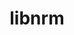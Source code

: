 ---
title: "libnrm"
layout: cache
categories: [package, develop]
meta: {"compilers": ["cce@=18.0.0", "gcc@=10.3.0", "gcc@=11.4.0", "gcc@=9.4.0", "oneapi@=2024.2.1"], "num_specs": 20, "num_specs_by_stack": {"e4s": 4, "e4s-cray-rhel": 3, "e4s-cray-sles": 2, "e4s-neoverse-v2": 4, "e4s-neoverse_v1": 3, "e4s-oneapi": 3, "e4s-power": 1, "root": 20}, "oss": ["rhel8", "sle_hpc15", "ubuntu20.04", "ubuntu22.04"], "platforms": ["linux"], "stacks": ["e4s", "e4s-cray-rhel", "e4s-cray-sles", "e4s-neoverse-v2", "e4s-neoverse_v1", "e4s-oneapi", "e4s-power", "root"], "targets": ["neoverse_v1", "neoverse_v2", "ppc64le", "x86_64_v3", "x86_64_v4"], "versions": ["0.1.0"]}
spec_details: [{"compiler": "gcc@=11.4.0", "hash": "3ecepbry2dmughph6wf3mcyewg3jtzva", "os": "ubuntu22.04", "platform": "linux", "size": "-", "stacks": ["e4s", "root"], "tarball": "https://binaries.spack.io/develop/build_cache/linux-ubuntu22.04-x86_64_v3/gcc-11.4.0/libnrm-0.1.0/linux-ubuntu22.04-x86_64_v3-gcc-11.4.0-libnrm-0.1.0-3ecepbry2dmughph6wf3mcyewg3jtzva.spack", "target": "x86_64_v3", "variants": ["build_system=autotools"], "versions": ["0.1.0"]}, {"compiler": "cce@=18.0.0", "hash": "4743vhx5tqv6ysqxjx576oexk7vwej2v", "os": "rhel8", "platform": "linux", "size": "-", "stacks": ["e4s-cray-rhel", "root"], "tarball": "https://binaries.spack.io/develop/build_cache/linux-rhel8-x86_64_v3/cce-18.0.0/libnrm-0.1.0/linux-rhel8-x86_64_v3-cce-18.0.0-libnrm-0.1.0-4743vhx5tqv6ysqxjx576oexk7vwej2v.spack", "target": "x86_64_v3", "variants": ["build_system=autotools"], "versions": ["0.1.0"]}, {"compiler": "oneapi@=2024.2.1", "hash": "4petrlekewaoc6iohaigyzwzc4uj3crd", "os": "ubuntu22.04", "platform": "linux", "size": "-", "stacks": ["e4s-oneapi", "root"], "tarball": "https://binaries.spack.io/develop/build_cache/linux-ubuntu22.04-x86_64_v3/oneapi-2024.2.1/libnrm-0.1.0/linux-ubuntu22.04-x86_64_v3-oneapi-2024.2.1-libnrm-0.1.0-4petrlekewaoc6iohaigyzwzc4uj3crd.spack", "target": "x86_64_v3", "variants": ["build_system=autotools"], "versions": ["0.1.0"]}, {"compiler": "oneapi@=2024.2.1", "hash": "7iqfpngcq6xzrutiyayzoms2ivnmvwbn", "os": "ubuntu22.04", "platform": "linux", "size": "-", "stacks": ["e4s-oneapi", "root"], "tarball": "https://binaries.spack.io/develop/build_cache/linux-ubuntu22.04-x86_64_v3/oneapi-2024.2.1/libnrm-0.1.0/linux-ubuntu22.04-x86_64_v3-oneapi-2024.2.1-libnrm-0.1.0-7iqfpngcq6xzrutiyayzoms2ivnmvwbn.spack", "target": "x86_64_v3", "variants": ["build_system=autotools"], "versions": ["0.1.0"]}, {"compiler": "gcc@=11.4.0", "hash": "7m63yskbnwxjomsnppmv3w2wonds2x2r", "os": "ubuntu22.04", "platform": "linux", "size": "-", "stacks": ["e4s-neoverse-v2", "root"], "tarball": "https://binaries.spack.io/develop/build_cache/linux-ubuntu22.04-neoverse_v2/gcc-11.4.0/libnrm-0.1.0/linux-ubuntu22.04-neoverse_v2-gcc-11.4.0-libnrm-0.1.0-7m63yskbnwxjomsnppmv3w2wonds2x2r.spack", "target": "neoverse_v2", "variants": ["build_system=autotools"], "versions": ["0.1.0"]}, {"compiler": "cce@=18.0.0", "hash": "glrybenxpw73yp7nrls727enouhonlei", "os": "rhel8", "platform": "linux", "size": "-", "stacks": ["e4s-cray-rhel", "root"], "tarball": "https://binaries.spack.io/develop/build_cache/linux-rhel8-x86_64_v3/cce-18.0.0/libnrm-0.1.0/linux-rhel8-x86_64_v3-cce-18.0.0-libnrm-0.1.0-glrybenxpw73yp7nrls727enouhonlei.spack", "target": "x86_64_v3", "variants": ["build_system=autotools"], "versions": ["0.1.0"]}, {"compiler": "gcc@=11.4.0", "hash": "h4kp475ftc2taehmqcm2pi45q2ccvpaz", "os": "ubuntu22.04", "platform": "linux", "size": "-", "stacks": ["e4s-neoverse-v2", "root"], "tarball": "https://binaries.spack.io/develop/build_cache/linux-ubuntu22.04-neoverse_v2/gcc-11.4.0/libnrm-0.1.0/linux-ubuntu22.04-neoverse_v2-gcc-11.4.0-libnrm-0.1.0-h4kp475ftc2taehmqcm2pi45q2ccvpaz.spack", "target": "neoverse_v2", "variants": ["build_system=autotools"], "versions": ["0.1.0"]}, {"compiler": "gcc@=11.4.0", "hash": "hvbpykna2rka2xy3klg2zcydfj7ew4tr", "os": "ubuntu22.04", "platform": "linux", "size": "-", "stacks": ["e4s-neoverse_v1", "root"], "tarball": "https://binaries.spack.io/develop/build_cache/linux-ubuntu22.04-neoverse_v1/gcc-11.4.0/libnrm-0.1.0/linux-ubuntu22.04-neoverse_v1-gcc-11.4.0-libnrm-0.1.0-hvbpykna2rka2xy3klg2zcydfj7ew4tr.spack", "target": "neoverse_v1", "variants": ["build_system=autotools"], "versions": ["0.1.0"]}, {"compiler": "gcc@=10.3.0", "hash": "lkltrvzviqceix3zsexvkjxxma3bfkpm", "os": "sle_hpc15", "platform": "linux", "size": "-", "stacks": ["e4s-cray-sles", "root"], "tarball": "https://binaries.spack.io/develop/build_cache/linux-sle_hpc15-x86_64_v4/gcc-10.3.0/libnrm-0.1.0/linux-sle_hpc15-x86_64_v4-gcc-10.3.0-libnrm-0.1.0-lkltrvzviqceix3zsexvkjxxma3bfkpm.spack", "target": "x86_64_v4", "variants": ["build_system=autotools"], "versions": ["0.1.0"]}, {"compiler": "oneapi@=2024.2.1", "hash": "m4h2cinbuvpyyobmcoefeksixuyysvpp", "os": "ubuntu22.04", "platform": "linux", "size": "-", "stacks": ["e4s-oneapi", "root"], "tarball": "https://binaries.spack.io/develop/build_cache/linux-ubuntu22.04-x86_64_v3/oneapi-2024.2.1/libnrm-0.1.0/linux-ubuntu22.04-x86_64_v3-oneapi-2024.2.1-libnrm-0.1.0-m4h2cinbuvpyyobmcoefeksixuyysvpp.spack", "target": "x86_64_v3", "variants": ["build_system=autotools"], "versions": ["0.1.0"]}, {"compiler": "cce@=18.0.0", "hash": "no5smmzug4s5sdzudzgzipgyab2xjozb", "os": "rhel8", "platform": "linux", "size": "-", "stacks": ["e4s-cray-rhel", "root"], "tarball": "https://binaries.spack.io/develop/build_cache/linux-rhel8-x86_64_v3/cce-18.0.0/libnrm-0.1.0/linux-rhel8-x86_64_v3-cce-18.0.0-libnrm-0.1.0-no5smmzug4s5sdzudzgzipgyab2xjozb.spack", "target": "x86_64_v3", "variants": ["build_system=autotools"], "versions": ["0.1.0"]}, {"compiler": "gcc@=11.4.0", "hash": "qe3ihoi3ukhm36ddn3xhgefcmeu6qkk3", "os": "ubuntu22.04", "platform": "linux", "size": "-", "stacks": ["e4s", "root"], "tarball": "https://binaries.spack.io/develop/build_cache/linux-ubuntu22.04-x86_64_v3/gcc-11.4.0/libnrm-0.1.0/linux-ubuntu22.04-x86_64_v3-gcc-11.4.0-libnrm-0.1.0-qe3ihoi3ukhm36ddn3xhgefcmeu6qkk3.spack", "target": "x86_64_v3", "variants": ["build_system=autotools"], "versions": ["0.1.0"]}, {"compiler": "gcc@=11.4.0", "hash": "sfdaks67fgan3mx3bzr6zgbkvhtsayd2", "os": "ubuntu22.04", "platform": "linux", "size": "-", "stacks": ["e4s-neoverse_v1", "root"], "tarball": "https://binaries.spack.io/develop/build_cache/linux-ubuntu22.04-neoverse_v1/gcc-11.4.0/libnrm-0.1.0/linux-ubuntu22.04-neoverse_v1-gcc-11.4.0-libnrm-0.1.0-sfdaks67fgan3mx3bzr6zgbkvhtsayd2.spack", "target": "neoverse_v1", "variants": ["build_system=autotools"], "versions": ["0.1.0"]}, {"compiler": "gcc@=11.4.0", "hash": "tmbplsricrzyaalbsr56kz3lhsvbk6ms", "os": "ubuntu22.04", "platform": "linux", "size": "-", "stacks": ["e4s-neoverse-v2", "root"], "tarball": "https://binaries.spack.io/develop/build_cache/linux-ubuntu22.04-neoverse_v2/gcc-11.4.0/libnrm-0.1.0/linux-ubuntu22.04-neoverse_v2-gcc-11.4.0-libnrm-0.1.0-tmbplsricrzyaalbsr56kz3lhsvbk6ms.spack", "target": "neoverse_v2", "variants": ["build_system=autotools"], "versions": ["0.1.0"]}, {"compiler": "gcc@=9.4.0", "hash": "u3gdhbi6n5occuksulyqxulc2kr2hkcf", "os": "ubuntu20.04", "platform": "linux", "size": "-", "stacks": ["e4s-power", "root"], "tarball": "https://binaries.spack.io/develop/build_cache/linux-ubuntu20.04-ppc64le/gcc-9.4.0/libnrm-0.1.0/linux-ubuntu20.04-ppc64le-gcc-9.4.0-libnrm-0.1.0-u3gdhbi6n5occuksulyqxulc2kr2hkcf.spack", "target": "ppc64le", "variants": ["build_system=autotools"], "versions": ["0.1.0"]}, {"compiler": "gcc@=11.4.0", "hash": "uonhliobgov25l5ogg2uxhapk2grndvs", "os": "ubuntu22.04", "platform": "linux", "size": "-", "stacks": ["e4s-neoverse-v2", "root"], "tarball": "https://binaries.spack.io/develop/build_cache/linux-ubuntu22.04-neoverse_v2/gcc-11.4.0/libnrm-0.1.0/linux-ubuntu22.04-neoverse_v2-gcc-11.4.0-libnrm-0.1.0-uonhliobgov25l5ogg2uxhapk2grndvs.spack", "target": "neoverse_v2", "variants": ["build_system=autotools"], "versions": ["0.1.0"]}, {"compiler": "gcc@=10.3.0", "hash": "vffinke7rcuplrdglr7w7gpxjoy6egxp", "os": "sle_hpc15", "platform": "linux", "size": "-", "stacks": ["e4s-cray-sles", "root"], "tarball": "https://binaries.spack.io/develop/build_cache/linux-sle_hpc15-x86_64_v4/gcc-10.3.0/libnrm-0.1.0/linux-sle_hpc15-x86_64_v4-gcc-10.3.0-libnrm-0.1.0-vffinke7rcuplrdglr7w7gpxjoy6egxp.spack", "target": "x86_64_v4", "variants": ["build_system=autotools"], "versions": ["0.1.0"]}, {"compiler": "gcc@=11.4.0", "hash": "x2eqx2sxunubyerw5dplcwkc7fqavwo6", "os": "ubuntu22.04", "platform": "linux", "size": "-", "stacks": ["e4s", "root"], "tarball": "https://binaries.spack.io/develop/build_cache/linux-ubuntu22.04-x86_64_v3/gcc-11.4.0/libnrm-0.1.0/linux-ubuntu22.04-x86_64_v3-gcc-11.4.0-libnrm-0.1.0-x2eqx2sxunubyerw5dplcwkc7fqavwo6.spack", "target": "x86_64_v3", "variants": ["build_system=autotools"], "versions": ["0.1.0"]}, {"compiler": "gcc@=11.4.0", "hash": "yi2kocbdw5cpaedv5kj765aeouirv5t5", "os": "ubuntu22.04", "platform": "linux", "size": "-", "stacks": ["e4s", "root"], "tarball": "https://binaries.spack.io/develop/build_cache/linux-ubuntu22.04-x86_64_v3/gcc-11.4.0/libnrm-0.1.0/linux-ubuntu22.04-x86_64_v3-gcc-11.4.0-libnrm-0.1.0-yi2kocbdw5cpaedv5kj765aeouirv5t5.spack", "target": "x86_64_v3", "variants": ["build_system=autotools"], "versions": ["0.1.0"]}, {"compiler": "gcc@=11.4.0", "hash": "zxsa4ptajhmzlkes6yn77yhtaeoh52tr", "os": "ubuntu22.04", "platform": "linux", "size": "-", "stacks": ["e4s-neoverse_v1", "root"], "tarball": "https://binaries.spack.io/develop/build_cache/linux-ubuntu22.04-neoverse_v1/gcc-11.4.0/libnrm-0.1.0/linux-ubuntu22.04-neoverse_v1-gcc-11.4.0-libnrm-0.1.0-zxsa4ptajhmzlkes6yn77yhtaeoh52tr.spack", "target": "neoverse_v1", "variants": ["build_system=autotools"], "versions": ["0.1.0"]}]
---